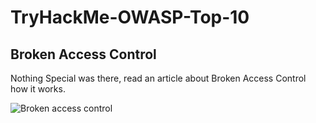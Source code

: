 # TryHackMe-OWASP-Top-10

## Broken Access Control
Nothing Special was there, read an article about Broken Access Control how it works.

![Broken access control](https://github.com/user-attachments/assets/3e1ec8bf-14cb-453e-a733-fb2e9181475a)


